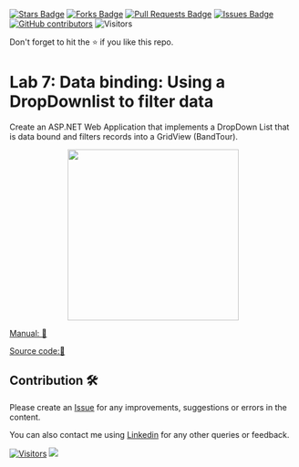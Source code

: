 <a href="https://github.com/drshahizan/learn-aspnet/stargazers"><img src="https://img.shields.io/github/stars/drshahizan/learn-aspnet" alt="Stars Badge"/></a>
<a href="https://github.com/drshahizan/learn-aspnet/network/members"><img src="https://img.shields.io/github/forks/drshahizan/learn-aspnet" alt="Forks Badge"/></a>
<a href="https://github.com/drshahizan/learn-aspnet/pulls"><img src="https://img.shields.io/github/issues-pr/drshahizan/learn-aspnet" alt="Pull Requests Badge"/></a>
<a href="https://github.com/drshahizan/learn-aspnet/issues"><img src="https://img.shields.io/github/issues/drshahizan/learn-aspnet" alt="Issues Badge"/></a>
<a href="https://github.com/drshahizan/learn-aspnet/graphs/contributors"><img alt="GitHub contributors" src="https://img.shields.io/github/contributors/drshahizan/learn-aspnet?color=2b9348"></a>
![Visitors](https://api.visitorbadge.io/api/visitors?path=https%3A%2F%2Fgithub.com%2Fdrshahizan%2Flearn-aspnet&labelColor=%23d9e3f0&countColor=%23555555&style=plastic)

Don't forget to hit the :star: if you like this repo.

# Lab 7: Data binding: Using a DropDownlist to filter data
Create an ASP.NET Web Application that implements a DropDown List that is data bound and filters records into a GridView (BandTour). 

<p align="center">
<img src="https://github.com/drshahizan/learn-aspnet/blob/main/lab/database/images/LabDb7.png"  height="300" />
</p>

[Manual: 📁](https://drive.google.com/file/d/1_MR9CT4D4hocBIpX7HN8of9LyG0mgcuW/view?usp=share_link)

[Source code:💾](https://drive.google.com/file/d/1axLXtjIRbB4SIqEWGjBokVyf3fJmdyEe/view?usp=sharing)

## Contribution 🛠️
Please create an [Issue](https://github.com/drshahizan/Python_EDA/issues) for any improvements, suggestions or errors in the content.

You can also contact me using [Linkedin](https://www.linkedin.com/in/drshahizan/) for any other queries or feedback.

[![Visitors](https://api.visitorbadge.io/api/visitors?path=https%3A%2F%2Fgithub.com%2Fdrshahizan&labelColor=%23697689&countColor=%23555555&style=plastic)](https://visitorbadge.io/status?path=https%3A%2F%2Fgithub.com%2Fdrshahizan)
![](https://hit.yhype.me/github/profile?user_id=81284918)

